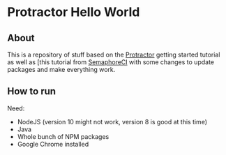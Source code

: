 # Protractor Hello World

## About

This is a repository of stuff based on the [Protractor](https://www.protractortest.org/) getting started tutorial as
well as [this tutorial from [SemaphoreCI](https://semaphoreci.com/community/tutorials/getting-started-with-protractor-and-cucumber)
with some changes to update packages and make everything work.

## How to run

Need:

* NodeJS (version 10 might not work, version 8 is good at this time)
* Java
* Whole bunch of NPM packages
* Google Chrome installed
